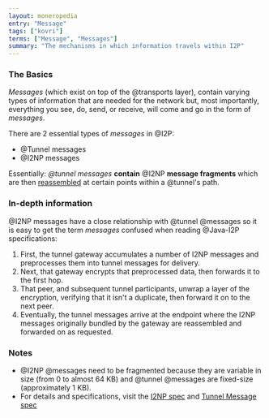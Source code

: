 ```yaml
---
layout: moneropedia
entry: "Message"
tags: ["kovri"]
terms: ["Message", "Messages"]
summary: "The mechanisms in which information travels within I2P"
---
```


### The Basics

*Messages* (which exist on top of the @transports layer), contain varying types of information that are needed for the network but, most importantly, everything you see, do, send, or receive, will come and go in the form of *messages*.

There are 2 essential types of *messages* in @I2P:

- @Tunnel messages
- @I2NP messages

Essentially: *@tunnel messages* **contain** @I2NP **message fragments** which are then [reassembled](https://geti2p.net/en/docs/tunnels/implementation) at certain points within a @tunnel's path.

### In-depth information

@I2NP messages have a close relationship with @tunnel @messages so it is easy to get the term *messages* confused when reading @Java-I2P specifications:

>
1. First, the tunnel gateway accumulates a number of I2NP messages and preprocesses them into tunnel messages for delivery.
2. Next, that gateway encrypts that preprocessed data, then forwards it to the first hop.
3. That peer, and subsequent tunnel participants, unwrap a layer of the encryption, verifying that it isn't a duplicate, then forward it on to the next peer.
4. Eventually, the tunnel messages arrive at the endpoint where the I2NP messages originally bundled by the gateway are reassembled and forwarded on as requested.

### Notes

- @I2NP @messages need to be fragmented because they are variable in size (from 0 to almost 64 KB) and @tunnel @messages are fixed-size (approximately 1 KB).
- For details and specifications, visit the [I2NP spec](https://geti2p.net/spec/i2np) and [Tunnel Message spec](https://geti2p.net/spec/tunnel-message)
